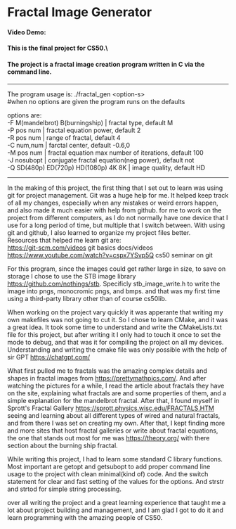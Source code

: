 # Fractal Image Generator
#### Video Demo:  <URL HERE>
#### This is the final project for CS50.\
#### The project is a fractal image creation program written in C via the command line.


------------------------------------------------------------------


The program usage is: ./fractal_gen \<option-s\>\
#when no options are given the program runs on the defaults


options are:\
-F M(mandelbrot) B(burningship) | fractal type, default M\
-P pos num | fractal equation power, default 2\
-R pos num | range of fractal, default 4\
-C num,num | farctal center, default -0.6,0\
-M pos num | fractal equation max number of iterations, default 100\
-J nosubopt | conjugate fractal equation(neg power), default not\
-Q SD(480p) ED(720p) HD(1080p) 4K 8K | image quality, default HD


-------------------------------------------------------------------


In the making of this project, the first thing that I set out to learn
was using git for project management. Git was a huge help for me.
It helped keep track of all my changes, especially when any mistakes or
weird errors happen, and also made it much easier with help from github.
for me to work on the project from different computers, as I do not normally
have one device that I use for a long period of time, but multiple
that I switch between. With using git and github, I also
learned to organize my project files better.\
Resources that helped me learn git are:\
https://git-scm.com/videos git basics docs/videos\
https://www.youtube.com/watch?v=cspx7YSvp5Q cs50 seminar on git


For this program, since the images could get rather large in size,
to save on storage I chose to use the STB image library https://github.com/nothings/stb.
Specificly stb_image_write.h to write the image into pngs, monocromic pngs, and bmps.
and that was my first time using a third-party library other than of course cs50lib.


When working on the project vary quickly it was apperante that writing my
own makefiles was not going to cut it. So I chose to learn CMake, and it was
a great idea. It took some time to understand and write the CMakeLists.txt
file for this project, but after writing it I only had to touch it once to
set the mode to debug, and that was it for compiling the project on all
my devices.\
Understanding and writing the cmake file was only possible with the help
of sir GPT https://chatgpt.com/


What first pulled me to fractals was the amazing complex details and shapes in fractal
images from https://prettymathpics.com/. And after watching the pictures for a while,
I read the article about fractals they have on the site, explaining what fractals are
and some properties of them, and a simple explanation for the mandelbrot fractal.
After that, I found myself in Sprott's Fractal Gallery https://sprott.physics.wisc.edu/FRACTALS.HTM
seeing and learning about all different types of wired and natural fractals, and from there
I was set on creating my own. After that, I kept finding more and more sites that
host fractal galleries or write about fractal equations, the one that stands out most 
for me was https://theory.org/ with there section about the burning ship fractal.


While writing this project, I had to learn some standard C library functions.
Most important are getopt and getsubopt to add proper command line usage
to the project with clean minimal(kind of) code. And the switch statement
for clear and fast setting of the values for the options. And strstr and strtod
for simple string processing.


over all writing the project and a great learning experience that taught 
me a lot about project building and management, and I am glad I got to
do it and learn programming with the amazing people of CS50.
